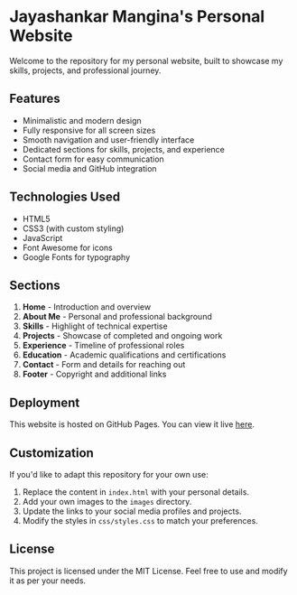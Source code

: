 # Jayashankar Mangina's Personal Website

Welcome to the repository for my personal website, built to showcase my skills, projects, and professional journey.

## Features

- Minimalistic and modern design
- Fully responsive for all screen sizes
- Smooth navigation and user-friendly interface
- Dedicated sections for skills, projects, and experience
- Contact form for easy communication
- Social media and GitHub integration

## Technologies Used

- HTML5
- CSS3 (with custom styling)
- JavaScript
- Font Awesome for icons
- Google Fonts for typography

## Sections

1. **Home** - Introduction and overview
2. **About Me** - Personal and professional background
3. **Skills** - Highlight of technical expertise
4. **Projects** - Showcase of completed and ongoing work
5. **Experience** - Timeline of professional roles
6. **Education** - Academic qualifications and certifications
7. **Contact** - Form and details for reaching out
8. **Footer** - Copyright and additional links

## Deployment

This website is hosted on GitHub Pages. You can view it live [here](https://jyshnkr.github.io).

## Customization

If you'd like to adapt this repository for your own use:

1. Replace the content in `index.html` with your personal details.
2. Add your own images to the `images` directory.
3. Update the links to your social media profiles and projects.
4. Modify the styles in `css/styles.css` to match your preferences.

## License

This project is licensed under the MIT License. Feel free to use and modify it as per your needs.

